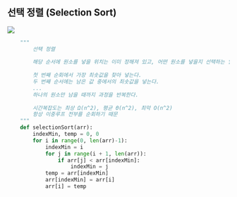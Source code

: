 ## 선택 정렬 (Selection Sort)

![](https://github.com/GimunLee/tech-refrigerator/raw/master/Algorithm/resources/selection-sort-001.gif)
```python
    """
        선택 정렬
        
        해당 순서에 원소를 넣을 위치는 이미 정해져 있고, 어떤 원소를 넣을지 선택하는 알고리즘
        
        첫 번째 순회에서 가장 최솟값을 찾아 넣는다.
        두 번째 순서에는 남은 값 중에서의 최솟값을 넣는다.
        ...
        하나의 원소만 남을 때까지 과정을 반복한다.
        
        시간복잡도는 최상 Ω(n^2), 평균 Θ(n^2), 최악 O(n^2)
        항상 이중루프 전부를 순회하기 때문
    """
    def selectionSort(arr):
        indexMin, temp = 0, 0
        for i in range(0, len(arr)-1):        
            indexMin = i
            for j in range(i + 1, len(arr)):  
                if arr[j] < arr[indexMin]:           
                    indexMin = j
            temp = arr[indexMin]
            arr[indexMin] = arr[i]
            arr[i] = temp
```
